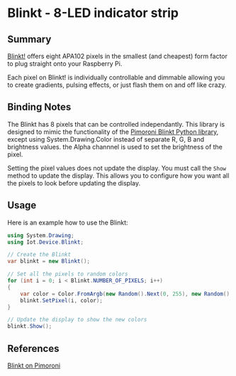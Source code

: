 # Blinkt - 8-LED indicator strip

## Summary

[Blinkt!](https://shop.pimoroni.com/products/blinkt) offers eight APA102 pixels in the smallest (and cheapest) form factor to plug straight onto your Raspberry Pi.

Each pixel on Blinkt! is individually controllable and dimmable allowing you to create gradients, pulsing effects, or just flash them on and off like crazy.

## Binding Notes

The Blinkt has 8 pixels that can be controlled independantly. This library is designed to mimic the functionality of the [Pimoroni Blinkt Python library](https://github.com/pimoroni/blinkt), except using System.Drawing.Color instead of separate R, G, B and brightness values. the Alpha channnel is used to set the brightness of the pixel.

Setting the pixel values does not update the display. You must call the `Show` method to update the display. This allows you to configure how you want all the pixels to look before updating the display.

## Usage

Here is an example how to use the Blinkt:

```csharp
using System.Drawing;
using Iot.Device.Blinkt;

// Create the Blinkt
var blinkt = new Blinkt();

// Set all the pixels to random colors
for (int i = 0; i < Blinkt.NUMBER_OF_PIXELS; i++)
{
    var color = Color.FromArgb(new Random().Next(0, 255), new Random().Next(0, 255), new Random().Next(0, 255));
    blinkt.SetPixel(i, color);
}

// Update the display to show the new colors
blinkt.Show();
```

## References

[Blinkt on Pimoroni](https://shop.pimoroni.com/products/blinkt)
